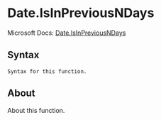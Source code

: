---
---

# Date.IsInPreviousNDays

Microsoft Docs: [Date.IsInPreviousNDays](https://docs.microsoft.com/en-us/powerquery-m/date-isinpreviousndays)

## Syntax

```powerquery-m
Syntax for this function.
```

## About

About this function.

